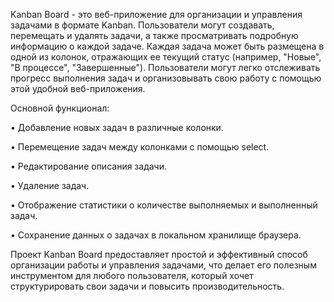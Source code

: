 Kanban Board - это веб-приложение для организации и управления задачами в формате Kanban. Пользователи могут создавать, перемещать и удалять задачи, а также просматривать подробную информацию о каждой задаче. Каждая задача может быть размещена в одной из колонок, отражающих ее текущий статус (например, "Новые", "В процессе", "Завершенные"). Пользователи могут легко отслеживать прогресс выполнения задач и организовывать свою работу с помощью этой удобной веб-приложения.

Основной функционал:

• Добавление новых задач в различные колонки.

• Перемещение задач между колонками с помощью select.

• Редактирование описания задачи.

• Удаление задач.

• Отображение статистики о количестве выполняемых и выполненный задач.

• Сохранение данных о задачах в локальном хранилище браузера.

Проект Kanban Board предоставляет простой и эффективный способ организации работы и управления задачами, что делает его полезным инструментом для любого пользователя, который хочет структурировать свои задачи и повысить производительность.
